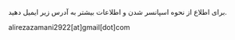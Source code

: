 برای اطلاع از نحوه اسپانسر شدن و اطلاعات بیشتر به آدرس زیر ایمیل دهید.

alirezazamani2922[at]gmail[dot]com
